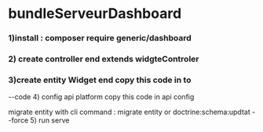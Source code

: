 # bundleServeurDashboard
### 1)install : composer require generic/dashboard
### 2) create controller end extends widgteControler
### 3)create entity Widget end copy this code in to 

--code 
4) config api platform 
copy this code in api config 

migrate entity with cli command : 
migrate entity or doctrine:schema:updtat --force 
5) run serve 

